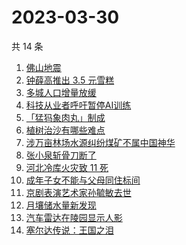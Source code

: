 # 2023-03-30

共 14 条

<!-- BEGIN -->
<!-- 最后更新时间 Thu Mar 30 2023 16:10:08 GMT+0800 (China Standard Time) -->

1. [佛山地震](https://www.zhihu.com/search?q=%E4%BD%9B%E5%B1%B1%E5%9C%B0%E9%9C%87)
1. [钟薛高推出 3.5 元雪糕](https://www.zhihu.com/search?q=%E9%92%9F%E8%96%9B%E9%AB%98%E6%8E%A8%E5%87%BA%203.5%20%E5%85%83%E9%9B%AA%E7%B3%95)
1. [多城人口增量放缓](https://www.zhihu.com/search?q=%E5%A4%9A%E5%9F%8E%E4%BA%BA%E5%8F%A3%E5%A2%9E%E9%87%8F%E6%94%BE%E7%BC%93)
1. [科技从业者呼吁暂停AI训练](https://www.zhihu.com/search?q=%E7%A7%91%E6%8A%80%E4%BB%8E%E4%B8%9A%E8%80%85%E5%91%BC%E5%90%81%E6%9A%82%E5%81%9CAI%E8%AE%AD%E7%BB%83)
1. [「猛犸象肉丸」制成](https://www.zhihu.com/search?q=%E3%80%8C%E7%8C%9B%E7%8A%B8%E8%B1%A1%E8%82%89%E4%B8%B8%E3%80%8D%E5%88%B6%E6%88%90)
1. [植树治沙有哪些难点](https://www.zhihu.com/search?q=%E6%A4%8D%E6%A0%91%E6%B2%BB%E6%B2%99%E6%9C%89%E5%93%AA%E4%BA%9B%E9%9A%BE%E7%82%B9)
1. [涉万亩林场水源纠纷煤矿不属中国神华](https://www.zhihu.com/search?q=%E6%B6%89%E4%B8%87%E4%BA%A9%E6%9E%97%E5%9C%BA%E6%B0%B4%E6%BA%90%E7%BA%A0%E7%BA%B7%E7%85%A4%E7%9F%BF%E4%B8%8D%E5%B1%9E%E4%B8%AD%E5%9B%BD%E7%A5%9E%E5%8D%8E)
1. [张小泉斩骨刀断了](https://www.zhihu.com/search?q=%E5%BC%A0%E5%B0%8F%E6%B3%89%E6%96%A9%E9%AA%A8%E5%88%80%E6%96%AD%E4%BA%86)
1. [河北冷库火灾致 11 死](https://www.zhihu.com/search?q=%E6%B2%B3%E5%8C%97%E5%86%B7%E5%BA%93%E7%81%AB%E7%81%BE%E8%87%B4%2011%20%E6%AD%BB)
1. [成年子女不能与父母同住标间](https://www.zhihu.com/search?q=%E6%88%90%E5%B9%B4%E5%AD%90%E5%A5%B3%E4%B8%8D%E8%83%BD%E4%B8%8E%E7%88%B6%E6%AF%8D%E5%90%8C%E4%BD%8F%E6%A0%87%E9%97%B4)
1. [京剧表演艺术家孙毓敏去世](https://www.zhihu.com/search?q=%E4%BA%AC%E5%89%A7%E8%A1%A8%E6%BC%94%E8%89%BA%E6%9C%AF%E5%AE%B6%E5%AD%99%E6%AF%93%E6%95%8F%E5%8E%BB%E4%B8%96)
1. [月壤储水量新发现](https://www.zhihu.com/search?q=%E6%9C%88%E5%A3%A4%E5%82%A8%E6%B0%B4%E9%87%8F%E6%96%B0%E5%8F%91%E7%8E%B0)
1. [汽车雷达在陵园显示人影](https://www.zhihu.com/search?q=%E6%B1%BD%E8%BD%A6%E9%9B%B7%E8%BE%BE%E5%9C%A8%E9%99%B5%E5%9B%AD%E6%98%BE%E7%A4%BA%E4%BA%BA%E5%BD%B1)
1. [塞尔达传说：王国之泪](https://www.zhihu.com/search?q=%E5%A1%9E%E5%B0%94%E8%BE%BE%E4%BC%A0%E8%AF%B4%EF%BC%9A%E7%8E%8B%E5%9B%BD%E4%B9%8B%E6%B3%AA)

<!-- END -->
